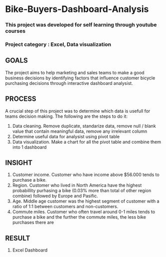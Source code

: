 # Bike-Buyers-Dashboard-Analysis

### This project was developed for self learning through youtube courses
### Project category : Excel, Data visualization

## GOALS
The project aims to help marketing and sales teams to make a good business decisions by identifying factors that influence customer bicycle purchasing decisions through interactive dashboard analysist.

## PROCESS
A crucial step of this project was to determine which data is usefull for teams decision making. The following are the steps to do it:
1. Data cleaning. Remove duplicate, standarize data, remove null / blank value that contain meaningful data, remove any irrelevant column
2. Determine useful data for analysist using pivot table
3. Data visualization. Make a chart for all the pivot table and combine them into 1 dashboard

## INSIGHT
1. Customer income. Customer who have income above $56.000 tends to purchase a bike.
2. Region. Customer who lived in North America have the highest probabillity purhasing a bike (0.03% more than total of other region combine) followed by Europe and Pasific.
3. Age. Middle age customer was the highest segment of customer with a ratio of 1:1 between customers and non-customers.
4. Commute miles. Customer who often travel around 0-1 miles tends to purchase a bike and the further the commute miles, the less bike purchases there are

## RESULT
1. Excel Dashboard

